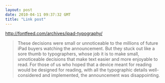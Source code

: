 ```yaml
---
layout: post
date: 2010-04-11 09:37:32 GMT
title: "Link post"
---
```

<http://fontfeed.com/archives/ipad-typography/>

> These decisions were small or unnoticeable to the millions of future iPad buyers watching the announcement. But they stuck out like a sore thumb to typographers, whose job it is to make small, unnoticeable decisions that make text easier and more enjoyable to read. For those of us who hoped that a device meant for reading would be designed for reading, with all the typographic details well-considered and implemented, the announcement was disappointing.
